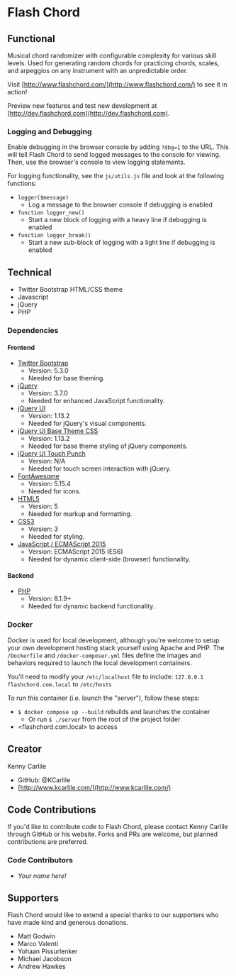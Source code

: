 # Flash Chord

## Functional

Musical chord randomizer with configurable complexity for various skill levels. Used for generating random chords for practicing chords, scales, and arpeggios on any instrument with an unpredictable order.

Visit [http://www.flashchord.com/](http://www.flashchord.com/) to see it in action!

Preview new features and test new development at [http://dev.flashchord.com](http://dev.flashchord.com).

### Logging and Debugging

Enable debugging in the browser console by adding `?dbg=1` to the URL. This will tell Flash Chord to send logged messages to the console for viewing. Then, use the browser's console to view logging statements.

For logging functionality, see the `js/utils.js` file and look at the following functions:

- `logger($message)`
  - Log a message to the browser console if debugging is enabled
- `function logger_new()`
  - Start a new block of logging with a heavy line if debugging is enabled
- `function logger_break()`
  - Start a new sub-block of logging with a light line if debugging is enabled

## Technical

- Twitter Bootstrap HTML/CSS theme
- Javascript
- jQuery
- PHP

### Dependencies

#### Frontend

- [Twitter Bootstrap](https://getbootstrap.com/)
  - Version: 5.3.0
  - Needed for base theming.
- [jQuery](https://jquery.com/)
  - Version: 3.7.0
  - Needed for enhanced JavaScript functionality.
- [jQuery UI](https://jqueryui.com/)
  - Version: 1.13.2
  - Needed for jQuery's visual components.
- [jQuery UI Base Theme CSS](https://jquery.com/)
  - Version: 1.13.2
  - Needed for base theme styling of jQuery components.
- [jQuery UI Touch Punch](https://github.com/furf/jquery-ui-touch-punch)
  - Version: N/A
  - Needed for touch screen interaction with jQuery.
- [FontAwesome](https://fontawesome.com/)
  - Version: 5.15.4
  - Needed for icons.
- [HTML5](https://dev.w3.org/html5/spec-LC/)
  - Version: 5
  - Needed for markup and formatting.
- [CSS3](https://www.w3.org/Style/CSS/)
  - Version: 3
  - Needed for styling.
- [JavaScript / ECMAScript 2015](https://262.ecma-international.org/6.0/)
  - Version: ECMAScript 2015 (ES6)
  - Needed for dynamic client-side (browser) functionality.

#### Backend

- [PHP](https://www.php.net/)
  - Version: 8.1.9+
  - Needed for dynamic backend functionality.

### Docker

Docker is used for local development, although you're welcome to setup your own development hosting stack yourself using Apache and PHP. The `/Dockerfile` and `/docker-composer.yml` files define the images and behaviors required to launch the local development containers.

You'll need to modify your `/etc/localhost` file to include: `127.0.0.1	flashchord.com.local` to `/etc/hosts`

To run this container (i.e. launch the "server"), follow these steps:

- `$ docker compose up --build` rebuilds and launches the container
  - Or run `$ ./server` from the root of the project folder
- <flashchord.com.local> to access

## Creator

Kenny Carlile

- GitHub: @KCarlile
- [http://www.kcarlile.com/](http://www.kcarlile.com/)

## Code Contributions

If you'd like to contribute code to Flash Chord, please contact Kenny Carlile through GitHub or his website. Forks and PRs are welcome, but planned contributions are preferred.

### Code Contributors

- _Your name here!_

## Supporters

Flash Chord would like to extend a special thanks to our supporters who have made kind and generous donations.

- Matt Godwin
- Marco Valenti
- Yohaan Pissurlenker
- Michael Jacobson
- Andrew Hawkes
